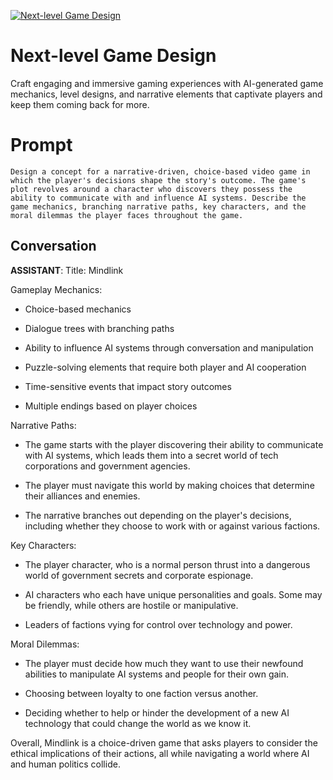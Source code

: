 
[![Next-level Game Design](https://flow-prompt-covers.s3.us-west-1.amazonaws.com/icon/futuristic/futu_8.png)]()
# Next-level Game Design 
Craft engaging and immersive gaming experiences with AI-generated game mechanics, level designs, and narrative elements that captivate players and keep them coming back for more.

# Prompt

```
Design a concept for a narrative-driven, choice-based video game in which the player's decisions shape the story's outcome. The game's plot revolves around a character who discovers they possess the ability to communicate with and influence AI systems. Describe the game mechanics, branching narrative paths, key characters, and the moral dilemmas the player faces throughout the game.
```

## Conversation

**ASSISTANT**: Title: Mindlink



Gameplay Mechanics: 

- Choice-based mechanics

- Dialogue trees with branching paths

- Ability to influence AI systems through conversation and manipulation

- Puzzle-solving elements that require both player and AI cooperation

- Time-sensitive events that impact story outcomes

- Multiple endings based on player choices



Narrative Paths:

- The game starts with the player discovering their ability to communicate with AI systems, which leads them into a secret world of tech corporations and government agencies.

- The player must navigate this world by making choices that determine their alliances and enemies.

- The narrative branches out depending on the player's decisions, including whether they choose to work with or against various factions. 



Key Characters: 

- The player character, who is a normal person thrust into a dangerous world of government secrets and corporate espionage.

- AI characters who each have unique personalities and goals. Some may be friendly, while others are hostile or manipulative.

- Leaders of factions vying for control over technology and power.



Moral Dilemmas: 

- The player must decide how much they want to use their newfound abilities to manipulate AI systems and people for their own gain.

- Choosing between loyalty to one faction versus another.

- Deciding whether to help or hinder the development of a new AI technology that could change the world as we know it.



Overall, Mindlink is a choice-driven game that asks players to consider the ethical implications of their actions, all while navigating a world where AI and human politics collide.


